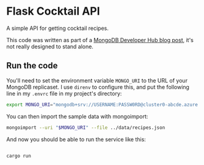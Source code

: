 # Flask Cocktail API

A simple API for getting cocktail recipes.

This code was written as part of a [MongoDB Developer Hub blog post](https://developer.mongodb.com/),
it's not really designed to stand alone.

## Run the code

You'll need to set the environment variable `MONGO_URI` to the URL of your MongoDB replicaset.
I use `direnv` to configure this, and put the following line in my `.envrc` file in my project's directory:

```bash
export MONGO_URI="mongodb+srv://USERNAME:PASSW0RD@cluster0-abcde.azure.mongodb.net/cocktails?retryWrites=true&w=majority"
```

You can then import the sample data with mongoimport:

```bash
mongoimport --uri "$MONGO_URI" --file ../data/recipes.json
```

And now you should be able to run the service like this:

```bash

cargo run
```
